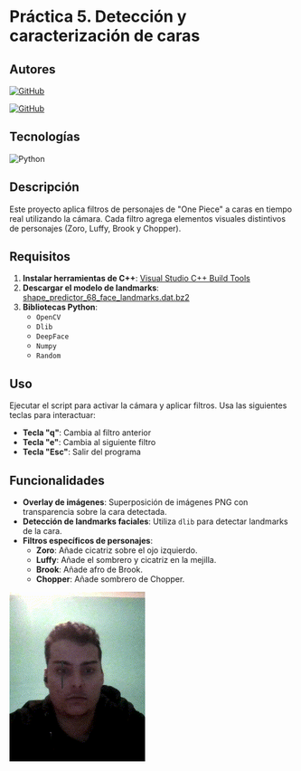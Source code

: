 # Práctica 5. Detección y caracterización de caras

## Autores
[![GitHub](https://img.shields.io/badge/GitHub-Elena%20Morales%20Gil-brightgreen?style=flat-square&logo=github)](https://github.com/ElenaMoralesGil)

[![GitHub](https://img.shields.io/badge/GitHub-Giovanni%20León%20Corujo-yellow?style=flat-square&logo=github)](https://github.com/DevGiovanniLC)
## Tecnologías
![Python](https://img.shields.io/badge/Python-3.x-blue?style=flat-square&logo=python)

## Descripción
Este proyecto aplica filtros de personajes de "One Piece" a caras en tiempo real utilizando la cámara. Cada filtro agrega elementos visuales distintivos de personajes (Zoro, Luffy, Brook y Chopper).

## Requisitos
1. **Instalar herramientas de C++**: [Visual Studio C++ Build Tools](https://visualstudio.microsoft.com/es/visual-cpp-build-tools/)
2. **Descargar el modelo de landmarks**: [shape_predictor_68_face_landmarks.dat.bz2](http://dlib.net/files/shape_predictor_68_face_landmarks.dat.bz2)
3. **Bibliotecas Python**:
   - `OpenCV`
   - `Dlib`
   - `DeepFace`
   - `Numpy`
   - `Random`

## Uso
Ejecutar el script para activar la cámara y aplicar filtros. Usa las siguientes teclas para interactuar:
- **Tecla "q"**: Cambia al filtro anterior
- **Tecla "e"**: Cambia al siguiente filtro
- **Tecla "Esc"**: Salir del programa

## Funcionalidades
- **Overlay de imágenes**: Superposición de imágenes PNG con transparencia sobre la cara detectada.
- **Detección de landmarks faciales**: Utiliza `dlib` para detectar landmarks de la cara.
- **Filtros específicos de personajes**:
  - **Zoro**: Añade cicatriz sobre el ojo izquierdo.
  - **Luffy**: Añade el sombrero y cicatriz en la mejilla.
  - **Brook**: Añade afro de Brook.
  - **Chopper**: Añade sombrero de Chopper.


![Imagen](../imagenes/gif.gif)
